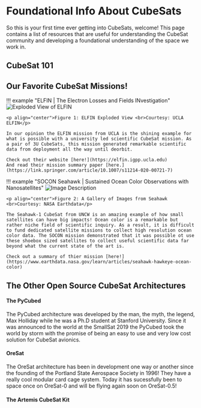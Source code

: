 # Foundational Info About CubeSats

So this is your first time ever getting into CubeSats, welcome! This page contains a list of resources that are useful for understanding the CubeSat community and developing a foundational understanding of the space we work in. 

## CubeSat 101

## Our Favorite CubeSat Missions! 

!!! example "ELFIN | The Electron Losses and Fields INvestigation"
    ![Exploded View of ELFIN](https://images.squarespace-cdn.com/content/v1/5b3bd5a9266c077a5bdfcafd/1536638856060-9TLJDHLPNTUVT1CDOZTG/COMPONENTS2.jpg?format=2500w)

    <p align="center">Figure 1: ELFIN Exploded View <br>Courtesy: UCLA ELFIN</p>

    In our opinion the ELFIN mission from UCLA is the shining example for what is possible with a university led scientific CubeSat mission. As a pair of 3U CubeSats, this mission generated remarkable scientific data from deployment all the way until deorbit. 

    Check out their website [here!](https://elfin.igpp.ucla.edu)
    And read their mission summary paper [here.](https://link.springer.com/article/10.1007/s11214-020-00721-7)

!!! example "SOCON Seahawk | Sustained Ocean Color Observations with Nanosatellites" 
    ![Image Description](https://www.earthdata.nasa.gov/s3fs-public/2021-10/HawkEye_Image_Gallery.png?VersionId=nuvGHK_9ZKkiE7J1LwrG5SK5vftc5T3D)

    <p align="center">Figure 2: A Gallery of Images from Seahawk <br>Courtesy: NASA Earthdata</p>

    The Seahawk-1 CubeSat from UNCW is an amazing example of how small satellites can have big impacts! Ocean color is a remarkable but rather niche field of scientific inquiry. As a result, it is difficult to fund dedicated satellite missions to collect high resolution ocean color data. The SOCON mission demonstrated that it was possible ot use these shoebox sized satellites to collect useful scientific data far beyond what the current state of the art is. 

    Check out a summary of thier mission [here!](https://www.earthdata.nasa.gov/learn/articles/seahawk-hawkeye-ocean-color)

## The Other Open Source CubeSat Architectures

#### The PyCubed
The PyCubed architecture was developed by the man, the myth, the legend, Max Holliday while he was a Ph.D student at Stanford University. Since it was announced to the world at the SmallSat 2019 the PyCubed took the world by storm with the promise of being an easy to use and very low cost solution for CubeSat avionics. 

#### OreSat
The OreSat architecture has been in development one way or another since the founding of the Portland State Aerospace Society in 1996! They have a really cool modular card cage system. Today it has sucessfully been to space once on OreSat-0 and will be flying again soon on OreSat-0.5! 


#### The Artemis CubeSat Kit